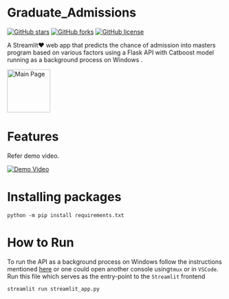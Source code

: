 # Graduate_Admissions

[![GitHub stars](https://img.shields.io/github/stars/Agrover112/Graduate_Admissions_Prediction)](https://github.com/Agrover112/Graduate_Admissions_Prediction/stargazers)
[![GitHub forks](https://img.shields.io/github/forks/Agrover112/Graduate_Admissions_Prediction)](https://github.com/Agrover112/Graduate_Admissions_Prediction/network)
[![GitHub license](https://img.shields.io/github/license/Agrover112/Graduate_Admissions_Prediction)](https://github.com/Agrover112/Graduate_Admissions_Prediction/blob/main/LICENSE)

A Streamlit❤️ web app that predicts the chance of admission into masters program based on various factors using a Flask API  with Catboost model running as a background process on Windows .


<img src="https://github.com/Agrover112/Graduate_Admissions_Prediction/blob/main/Main_Page.png" alt="Main Page" style="height: 100px; width:100px;"/>


# Features 

Refer demo video.

[![Demo Video](http://img.youtube.com/vi/fjgICznjG2Q/0.jpg)](http://www.youtube.com/watch?v=fjgICznjG2Q "")


# Installing packages

```
python -m pip install requirements.txt
```


# How to Run
To run the API as a background process on Windows follow the  instructions mentioned [here](https://towardsdatascience.com/deploying-flask-on-windows-b2839d8148fa)
or one could open another console using```tmux``` or in ```VSCode```.
Run this file which serves as the entry-point to the ```Streamlit``` frontend
```
streamlit run streamlit_app.py
```
